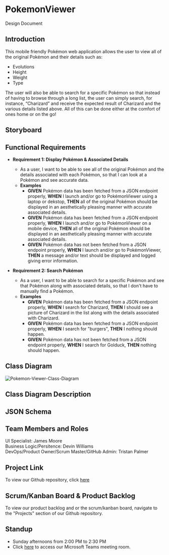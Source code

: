 # PokemonViewer
Design Document

## Introduction

This mobile friendly Pokémon web application allows the user to view all of the original Pokémon and their details such as:
- Evolutions 
- Height 
- Weight 
- Type

The user will also be able to search for a specific Pokémon so that instead of having to browse through a long list, the user can simply search, for instance, “Charizard” and receive the expected result of Charizard and the various details listed above. All of this can be done either at the comfort of ones home or on the go!

## Storyboard

## Functional Requirements

- **Requirement 1: Display Pokémon & Associated Details**
  - As a user, I want to be able to see all of the original Pokémon and the details associated with each Pokémon, so that I can look at a Pokémon and see accurate data.
  - **Examples**
    - **GIVEN** Pokémon data has been fetched from a JSON endpoint properly, **WHEN** I launch and/or go to PokémonViewer using a laptop or dekstop, **THEN** all of the original Pokémon should be displayed in an aesthetically pleasing manner with accurate associated details.
    - **GIVEN** Pokémon data has been fetched from a JSON endpoint properly, **WHEN** I launch and/or go to PokémonViewer on a mobile device, **THEN** all of the original Pokémon should be displayed in an aesthetically pleasing manner with accurate associated details.
    - **GIVEN** Pokémon data has not been fetched from a JSON endpoint properly, **WHEN** I launch and/or go to PokémonViewer, **THEN** a message and/or text should be displayed and logged giving error information.

- **Requirement 2: Search Pokémon**
  - As a user, I want to be able to search for a specific Pokémon and see that Pokémon along with associated details, so that I don't have to manually find a Pokémon.
  - **Examples**
    - **GIVEN** Pokémon data has been fetched from a JSON endpoint properly, **WHEN** I search for Charizard, **THEN** I should see a picture of Charizard in the list along with the details associated with Charizard.
    - **GIVEN** Pokémon data has been fetched from a JSON endpoint properly, **WHEN** I search for "burgers", **THEN** I nothing should happen.
    - **GIVEN** Pokémon data has not been fetched from a JSON endpoint properly, **WHEN** I search for Golduck, **THEN** nothing should happen. 
    
  
## Class Diagram
![Pokemon-Viewer-Class-Diagram](https://user-images.githubusercontent.com/38698098/92495217-a60d6080-f1c4-11ea-9616-00bf2377f71a.png)
## Class Diagram Description

## JSON Schema

## Team Members and Roles

UI Specialist: James Moore  
Business Logic/Persitence: Devin Williams  
DevOps/Product Owner/Scrum Master/GitHub Admin: Tristan Palmer  

## Project Link

To view our Github repository, click [here](https://github.com/palmertt-uc/PokemonViewer)

## Scrum/Kanban Board & Product Backlog

To view our product backlog and or the scrum/kanban board, navigate to the "Projects" section of our Github repository.

## Standup

- Sunday afternoons from 2:00 PM to 2:30 PM
- Click [here](https://teams.microsoft.com/l/meetup-join/19%3ameeting_YjJlYjA2YWEtMTY5NS00MTlhLWE5ZjYtNzZmNGE2YTE4ODJj%40thread.v2/0?context=%7b%22Tid%22%3a%22f5222e6c-5fc6-48eb-8f03-73db18203b63%22%2c%22Oid%22%3a%22f3fcca4c-d338-4a57-b92c-8f9d0d544b27%22%7d) to access our Microsoft Teams meeting room.
